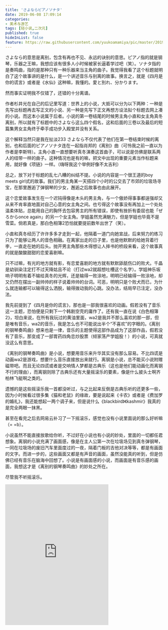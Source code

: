 ```yaml
---
title: 'さよならピアノソナタ'
date: 2019-06-08 17:09:14
categories:
- 美术与游艺
tags: [轻小说,二次元]
published: true
hideInList: false
feature: https://raw.githubusercontent.com/yuukoamamiya/pic/master/20190608171129.jpg
---
```

さよなら的意思是离别，包含有再也不见、永远的诀别的意思。ピアノ指的就是钢琴，乐器之王嘛，我想应该有很多人小时候被家长逼着学过吧（笑）。ソナタ指的是奏鸣曲，指的是那种只有一种乐器来当主角的曲子。我觉得我看了这个标题就明白了这个故事讲的是什么，是一个讲述音乐与别离的故事。换言之，就是《四月是你的谎言》或者是《水仙》这种嘛，我懂的。愛と別れ、分かります。

 <!-- more --> 

然而事实证明我不仅错了，还错的十分离谱。

作者杉井光在自己的后记里写道：世界上的小说，大抵可以分为以下两种：一种是先写出标题再去写正文的小说、另一种是先写下正文再想方设法拟个标题去网上凑的小说。而这本小说属于后者。小说的第一卷结尾的时候男主角小直和女主角真冬离别，所以就有了标题中的さよなら这么四个假名，这和后面的三卷以及最后的短篇集男女主角终于牵手成功步入殿堂并没有关系。

这个解释当然只是我在扯淡233 さよなら不仅代表了他们在第一卷结束时候的离别，也和后面的ピアノソナタ连在一起指肖邦的《离别》曲（可怜我之前一直以为作者是李斯特）。主角小直一直想要听真冬演奏这首曲子，可以说是仿佛是联系两人的纽带一样的曲子。这种情况也是有的嘛，把文中出现的重要元素当作标题来用，就好像《项链》一样。（嗨呀我这个举例好像不太吉利）

总之，放下对于标题的乱七八糟的纠结不提。小说的内容是一个很王道的boy meets girl式的故事。我们的男主角某一天搭四个小时的公交去了市郊的垃圾场寻宝，在那里邂逅了弹钢琴的少女，邂逅之后故事也由此展开。

这个恋爱故事发生在一个迟钝得像是木头的男主角，与一个傲娇得事事都逞强却又从来不肯率直地面对自己心意的女主角之间。也亏得这个故事没有再加上一个处处温柔体贴，总能用自己的胸怀去包容男主的所有错误，即使有挫折有委屈也能「ぜろからonce again」的另一个女主角。学姐虽然充满魅力，但是学姐也毕竟不是雪菜。倘若真是，那白色相簿2恐怕就要提前数年出世了（笑）。

小直和真冬经历了许许多多才走到一起，他隔着一道门向她宣战，后来努力的练习只为了能够让两人的音色相融。在离家出走的日子里，也是他默默的给她背着行李，一直走在她的后头。抛开男主角那些木得想让人摔书的桥段来看，这个故事真的就是酸酸甜甜的恋爱喜剧嘛。

只不过嘛，有光的地方就有影，有恋爱喜剧的地方就有默默舔舐伤口的败犬。千晶是幼驯染注定打不过天降姑且不论（打过wa2就超想吐槽这个名字）。学姐神乐坂响子明明有着不输给真冬的光辉，还是输得一败涂地，明明已经输得一败涂地，却又仍然在摆出一副帅帅的样子说着帅帅的台词。可恶，明明只是个败犬而已，为什么就连输都可以输得这么洒脱，输得拨动我的心跳。没办法，结局早已注定，没办法。

我先前提到了《四月是你的谎言》，那也是一部我很喜欢的动画。假若没有了音乐这一主题，恐怕便是只剩下一个韩剧空壳的庸作了。还有我一直在说《白色相簿2》，坦白来说，在所有我玩过的黄油里面，wa2是我并不那么喜欢的那一部，但是唯有音乐，wa2的音乐，我是怎么也不可能说出半个“不喜欢”的字眼的。《离别的钢琴奏鸣曲》想来也是一律，音乐的主题使得这部作品成为了这部作品，假若没有了音乐，那变成了一部胃药四角恋炒股票（倾家荡产学姐股！）的小说，可真就没这么有意思。

《离别的钢琴奏鸣曲》是小说，想要用音乐来升华其实没有那么容易。不比四谎是动画wa2是游戏，想要什么音乐直接放出来就行。离钢是小说，总不能买小说附赠磁带吧。而且无论四谎或者是交响情人梦都是古典乐（这也是他们能动画化而离钢不行的理由），而离钢则除了古典乐还有大量摇滚乐的要素，像是什么披头士啊齐柏林飞艇啊之类的。

遗憾的是这些摇滚乐我一首都没听过，与之比起来反倒是古典乐听的还更多一些，因为小时候看过很多集《猫和老鼠》的缘故，要是说起来《卡农》或者是《费加罗的婚礼》，我还能想起一两个调子来，但是说什么《blackbird》《kashmir》我真的是完全两眼一抹黑。

甚至在看完之后去网易云补习了一下摇滚乐，感觉也没有小说里面说的那么好听嘛（= =b）。

小说虽然不能直接放歌给你听，不过好在小说也有小说的妙处，里面的一切都任君想象。离钢的小说充满了画面感，像是在主人公第一次在垃圾场见到真冬弹钢琴，一同在垃圾场的废旧汽车里面度过的一夜，隔着门板的吉他对决等等，都是有画面的文字。而进一步的，这些画面又都是有声音的画面，虽然没能真的听到，但是仿佛已经有音乐在脑海中回想了。小说是有画面感的小说，而画面是有音乐感的画面，我想这才是《离别的钢琴奏鸣曲》的妙处之所在。

尽管我不听摇滚乐。

<iframe frameborder="no" border="0" marginwidth="0" marginheight="0" width=330 height=450 src="https://music.163.com/outchain/player?type=0&id=2034101401&auto=0&height=430"></iframe>